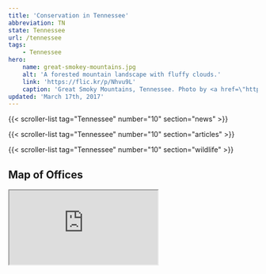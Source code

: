 ```yaml
---
title: 'Conservation in Tennessee'
abbreviation: TN
state: Tennessee
url: /tennessee
tags:
    - Tennessee
hero:
    name: great-smokey-mountains.jpg
    alt: 'A forested mountain landscape with fluffy clouds.'
    link: 'https://flic.kr/p/Nhvu9L'
    caption: 'Great Smoky Mountains, Tennessee. Photo by <a href=\"https://www.flickr.com/photos/malonejc77/\" target=\"_blank\">John Malone</a>, <a href=\"https://creativecommons.org/licenses/by-nc-nd/2.0/\" target=\"_blank\">CC BY-NC-ND 2.0</a>.'
updated: 'March 17th, 2017'
---
```


{{< scroller-list tag="Tennessee" number="10" section="news" >}}

{{< scroller-list tag="Tennessee" number="10" section="articles" >}}

{{< scroller-list tag="Tennessee" number="10" section="wildlife" >}}

## Map of Offices
<iframe src="https://usfws.github.io/southeast-mega-map/?state=TN&scroll=false" class="state-map"></iframe>
